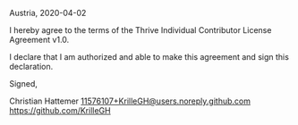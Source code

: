 Austria, 2020-04-02

I hereby agree to the terms of the Thrive Individual Contributor License
Agreement v1.0.

I declare that I am authorized and able to make this agreement and sign this
declaration.

Signed,

Christian Hattemer 11576107+KrilleGH@users.noreply.github.com https://github.com/KrilleGH
